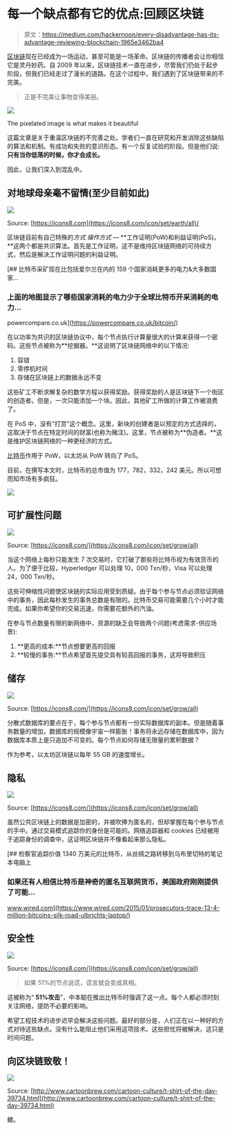 # 每一个缺点都有它的优点:回顾区块链

> 原文：<https://medium.com/hackernoon/every-disadvantage-has-its-advantage-reviewing-blockchain-1965e3462ba4>

[区块链](https://hackernoon.com/tagged/blockchain)现在已经成为一场运动，甚至可能是一场革命。区块链的传播者会让你相信它是灵丹妙药。自 2009 年以来，区块链技术一直在进步，尽管我们仍处于起步阶段，但我们已经走过了漫长的道路。在这个过程中，我们遇到了区块链带来的不完美。

> 正是不完美让事物变得美丽。

![](img/9cd6f526d456cd3c2eecd9ffce1f71da.png)

The pixelated image is what makes it beautiful

这篇文章是关于重温区块链的不完善之处。学者们一直在研究和开发消除这些缺陷的算法和机制。有成功和失败的意识形态。有一个反复试验的阶段。但是他们说:**只有当你低落的时候，你才会成长。**

因此，让我们深入到混乱中。

## 对地球母亲毫不留情(至少目前如此)

![](img/d9cf80a1f1a04f9c85c5a11a30c6def8.png)

Source: [https://icons8.com](https://icons8.com/icon/set/earth/all)/

区块链目前有自己特殊的*方式* *操作方式* — **工作证明(PoW)和利益证明(PoS)。**这两个都是共识算法。首先是工作证明，这不是维持区块链网络的可持续方式，然后是解决工作证明问题的利益证明。

[](https://powercompare.co.uk/bitcoin/) [## 比特币采矿现在比包括爱尔兰在内的 159 个国家消耗更多的电力&大多数国家…

### 上面的地图显示了哪些国家消耗的电力少于全球比特币开采消耗的电力…

powercompare.co.uk](https://powercompare.co.uk/bitcoin/) 

在以功率为共识的区块链协议中，每个节点执行计算量很大的计算来获得一个密码。这些节点被称为**挖掘器。**这说明了区块链网络中的以下情况:

1.  容错
2.  零停机时间
3.  存储在区块链上的数据永远不变

这些矿工不断求解复杂的数学方程以获得奖励。获得奖励的人是区块链下一个街区的创造者。但是，一次只能添加一个块。因此，其他矿工所做的计算工作被浪费了。

在 PoS 中，没有“打赏”这个概念。这里，新块的创建者是以预定的方式选择的，这取决于节点在特定时间的财富(也称为赌注)。这里，节点被称为**伪造者。**这是维护区块链网络的一种更经济的方式。

[比特币](https://hackernoon.com/tagged/bitcoin)作用于 PoW，以太坊从 PoW 转向了 PoS。

目前，在撰写本文时，比特币的总市值为 177，782，332，242 美元。所以可想而知市场有多疯狂。

![](img/9f1fa3e5993fd5d1688fe24379f8ea17.png)

## 可扩展性问题

![](img/6ce41d5beb0111d3fa8f0e0f0480a345.png)

Source: [https://icons8.com/](https://icons8.com/icon/set/grow/all)

当这个网络上每秒只能发生 7 次交易时，它打破了那些将比特币视为有效货币的人。为了便于比较，Hyperledger 可以处理 10，000 Txn/秒，Visa 可以处理 24，000 Txn/秒。

这些可伸缩性问题使区块链的实际应用受到质疑。由于每个参与节点必须验证网络中的事务，因此每秒发生的事务总数是有限的。比特币交易可能需要几个小时才能完成。如果你希望你的交易迅速，你需要花额外的汽油。

在参与节点数量有限的新网络中，资源的缺乏会导致两个问题(考虑需求-供应场景):

1.  **更高的成本:**节点想要更高的回报
2.  **较慢的事务:**节点希望首先提交具有较高回报的事务，这将导致积压

## **储存**

![](img/f73cf7c0638aad844b5043306cf77d67.png)

Source: [https://icons8.com/](https://icons8.com/icon/set/grow/all)

分散式数据库的要点在于，每个参与节点都有一份实际数据库的副本。但是随着事务数量的增加，数据库的规模像宇宙一样膨胀！事务将永远存储在数据库中，因为数据库本质上是只追加不可变的。每个节点如何存储无限量的累积数据？

作为参考，以太坊区块链以每年 55 GB 的速度增长。

## 隐私

![](img/be71b737f17887025ea227941fc0e12d.png)

Source: [https://icons8.com/](https://icons8.com/icon/set/grow/all)

虽然公共区块链上的数据是加密的，并被吹捧为匿名的，但却掌握在每个参与节点的手中。通过交易模式追踪你的身份是可能的。网络追踪器和 cookies 已经被用于追踪身份的调查中，这证明区块链并不像看起来那么隐私。

[](https://www.wired.com/2015/01/prosecutors-trace-13-4-million-bitcoins-silk-road-ulbrichts-laptop/) [## 检察官追踪价值 1340 万美元的比特币，从丝绸之路转移到乌布里切特的笔记本电脑上

### 如果还有人相信比特币是神奇的匿名互联网货币，美国政府刚刚提供了可能…

www.wired.com](https://www.wired.com/2015/01/prosecutors-trace-13-4-million-bitcoins-silk-road-ulbrichts-laptop/) 

## 安全性

![](img/c401b7dca54eb57288b7437792079cc0.png)

Source: [https://icons8.com/](https://icons8.com/icon/set/grow/all)

> 如果 51%的节点说谎，谎言就会变成真相。

这被称为“ **51%攻击**”，中本聪在推出比特币时强调了这一点。每个人都必须时刻关注网络，提防不必要的影响。

希望工程技术的进步迟早会解决这些问题。最好的部分是，人们正在以一种好的方式对待这些缺点。没有什么能阻止他们采用这项技术。这些担忧将被解决，这只是时间问题。

## 向区块链致敬！

![](img/cfb455a3ad25783f9273237d3bf64f4d.png)

Source: [http://www.cartoonbrew.com/cartoon-culture/t-shirt-of-the-day-39734.html](http://www.cartoonbrew.com/cartoon-culture/t-shirt-of-the-day-39734.html)

鳍。
